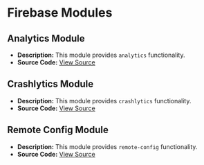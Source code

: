 # Firebase Modules

## Analytics Module
- **Description:** This module provides `analytics` functionality.
- **Source Code:** [View Source](../firebase/analytics)

## Crashlytics Module
- **Description:** This module provides `crashlytics` functionality.
- **Source Code:** [View Source](../firebase/crashlytics)

## Remote Config Module
- **Description:** This module provides `remote-config` functionality.
- **Source Code:** [View Source](../firebase/remote-config)

